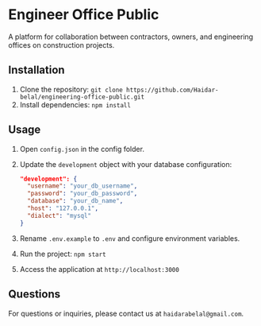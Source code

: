 # Engineer Office Public

A platform for collaboration between contractors, owners, and engineering offices on construction projects.

## Installation

1. Clone the repository: `git clone https://github.com/Haidar-belal/engineering-office-public.git`
2. Install dependencies: `npm install`

## Usage

1. Open `config.json` in the config folder.
2. Update the `development` object with your database configuration:
   
   ```json
   "development": {
     "username": "your_db_username",
     "password": "your_db_password",
     "database": "your_db_name",
     "host": "127.0.0.1",
     "dialect": "mysql"
   }
3. Rename `.env.example` to `.env` and configure environment variables.
4. Run the project: `npm start`
5. Access the application at `http://localhost:3000`

## Questions

For questions or inquiries, please contact us at `haidarabelal@gmail.com`.
